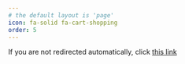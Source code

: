 ```yaml
---
# the default layout is 'page'
icon: fa-solid fa-cart-shopping
order: 5
---
```

<html>
<head>
  <script type="text/javascript">
    // Add a 5000ms (5 second) delay before redirecting.
    setTimeout(function() {
      window.location.href = "https://exclaim.gg/store/TNN-Store";
    }, 5000); // Adjust this value (in milliseconds) as needed
  </script>
</head>
<body>
  <p>If you are not redirected automatically, click <a href='https://exclaim.gg/store/TNN-Store'>this link</a></p>
</body>
</html>
